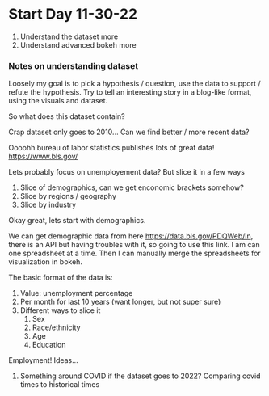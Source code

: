 # Start Day 11-30-22

1. Understand the dataset more
2. Understand advanced bokeh more

### Notes on understanding dataset

Loosely my goal is to pick a hypothesis / question, use the data to support / refute the hypothesis. Try to tell an interesting story in a blog-like format, using the visuals and dataset.

So what does this dataset contain?

Crap dataset only goes to 2010... Can we find better / more recent data?

Oooohh bureau of labor statistics publishes lots of great data! https://www.bls.gov/

Lets probably focus on unemployement data? But slice it in a few ways

1. Slice of demographics, can we get enconomic brackets somehow?
2. Slice by regions / geography
3. Slice by industry

Okay great, lets start with demographics.

We can get demographic data from here https://data.bls.gov/PDQWeb/ln, there is an API but having troubles with it, so going to use this link. I am can one spreadsheet at a time. Then I can manually merge the spreadsheets for visualization in bokeh.

The basic format of the data is:

1. Value: unemployment percentage
2. Per month for last 10 years (want longer, but not super sure)
3. Different ways to slice it
   1. Sex
   2. Race/ethnicity
   3. Age
   4. Education

Employment! Ideas...

1. Something around COVID if the dataset goes to 2022? Comparing covid times to historical times
